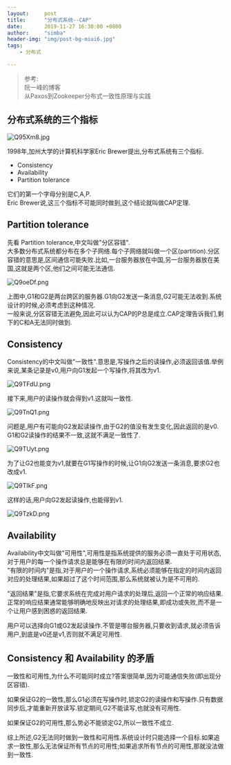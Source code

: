 ```yaml
---
layout:     post
title:      "分布式系统--CAP"
date:       2019-11-27 16:30:00 +0800
author:     "simba"
header-img: "img/post-bg-miui6.jpg"
tags:
    - 分布式

---
```


> 参考: <br/>
	阮一峰的博客<br/>
	从Paxos到Zookeeper分布式一致性原理与实践


##	分布式系统的三个指标

![Q95Xm8.jpg](https://s2.ax1x.com/2019/11/27/Q95Xm8.jpg)

1998年,加州大学的计算机科学家Eric Brewer提出,分布式系统有三个指标.

>
*	Consistency
*	Availability
*	Partition tolerance

它们的第一个字母分别是C,A,P.<br>
Eric Brewer说,这三个指标不可能同时做到,这个结论就叫做CAP定理.


##	Partition tolerance

先看 Partition tolerance,中文叫做"分区容错".<br>
大多数分布式系统都分布在多个子网络.每个子网络就叫做一个区(partition).分区容错的意思是,区间通信可能失败.比如,一台服务器放在中国,另一台服务器放在美国,这就是两个区,他们之间可能无法通信.

![Q9oeDf.png](https://s2.ax1x.com/2019/11/27/Q9oeDf.png)

上图中,G1和G2是两台跨区的服务器.G1向G2发送一条消息,G2可能无法收到.系统设计的时候,必须考虑到这种情况.<br>
一般来说,分区容错无法避免,因此可以认为CAP的P总是成立.CAP定理告诉我们,剩下的C和A无法同时做到.


##	Consistency

Consistency的中文叫做"一致性".意思是,写操作之后的读操作,必须返回该值.举例来说,某条记录是v0,用户向G1发起一个写操作,将其改为v1.

![Q9TFdU.png](https://s2.ax1x.com/2019/11/27/Q9TFdU.png)

接下来,用户的读操作就会得到v1.这就叫一致性.

![Q9TnQ1.png](https://s2.ax1x.com/2019/11/27/Q9TnQ1.png)

问题是,用户有可能向G2发起读操作,由于G2的值没有发生变化,因此返回的是v0. G1和G2读操作的结果不一致,这就不满足一致性了.

![Q9TUyt.png](https://s2.ax1x.com/2019/11/27/Q9TUyt.png)

为了让G2也能变为v1,就要在G1写操作的时候,让G1向G2发送一条消息,要求G2也改成v1.

![Q9TIkF.png](https://s2.ax1x.com/2019/11/27/Q9TIkF.png)

这样的话,用户向G2发起读操作,也能得到v1.

![Q9TzkD.png](https://s2.ax1x.com/2019/11/27/Q9TzkD.png)


##	Availability

Availability中文叫做"可用性",可用性是指系统提供的服务必须一直处于可用状态,对于用户的每一个操作请求总是能够在有限的时间内返回结果.  
"有限的时间内"是指,对于用户的一个操作请求,系统必须能够在指定的时间内返回对应的处理结果,如果超过了这个时间范围,那么系统就被认为是不可用的.  

"返回结果"是指,它要求系统在完成对用户请求的处理后,返回一个正常的响应结果.正常的响应结果通常能够明确地反映出对请求的处理结果,即成功或失败,而不是一个让用户感到困惑的返回结果.  

用户可以选择向G1或G2发起读操作.不管是哪台服务器,只要收到请求,就必须告诉用户,到底是v0还是v1,否则就不满足可用性.



##	Consistency 和 Availability 的矛盾

一致性和可用性,为什么不可能同时成立?答案很简单,因为可能通信失败(即出现分区容错).<br>

如果保证G2的一致性,那么G1必须在写操作时,锁定G2的读操作和写操作.只有数据同步后,才能重新开放读写.锁定期间,G2不能读写,也就没有可用性.<br>

如果保证G2的可用性,那么势必不能锁定G2,所以一致性不成立.<br>

综上所述,G2无法同时做到一致性和可用性.系统设计时只能选择一个目标.如果追求一致性,那么无法保证所有节点的可用性;如果追求所有节点的可用性,那就没法做到一致性.<br>

